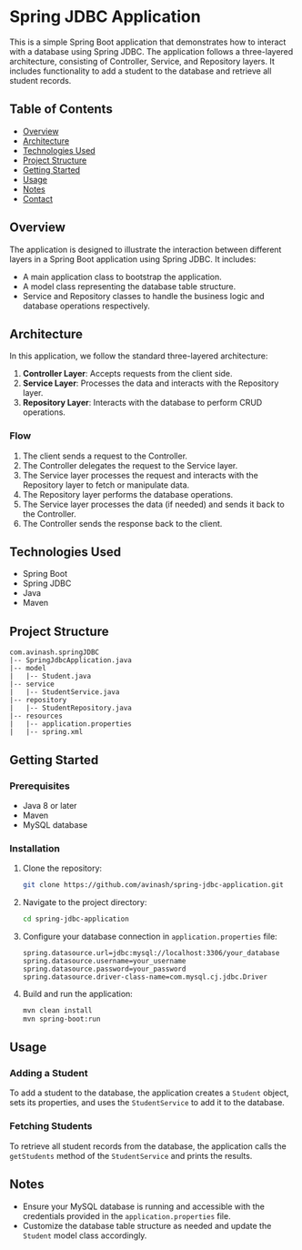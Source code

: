 # Spring JDBC Application

This is a simple Spring Boot application that demonstrates how to interact with a database using Spring JDBC. The application follows a three-layered architecture, consisting of Controller, Service, and Repository layers. It includes functionality to add a student to the database and retrieve all student records.

## Table of Contents
- [Overview](#overview)
- [Architecture](#architecture)
- [Technologies Used](#technologies-used)
- [Project Structure](#project-structure)
- [Getting Started](#getting-started)
- [Usage](#usage)
- [Notes](#notes)
- [Contact](#contact)

## Overview
The application is designed to illustrate the interaction between different layers in a Spring Boot application using Spring JDBC. It includes:
- A main application class to bootstrap the application.
- A model class representing the database table structure.
- Service and Repository classes to handle the business logic and database operations respectively.

## Architecture
In this application, we follow the standard three-layered architecture:
1. **Controller Layer**: Accepts requests from the client side.
2. **Service Layer**: Processes the data and interacts with the Repository layer.
3. **Repository Layer**: Interacts with the database to perform CRUD operations.

### Flow
1. The client sends a request to the Controller.
2. The Controller delegates the request to the Service layer.
3. The Service layer processes the request and interacts with the Repository layer to fetch or manipulate data.
4. The Repository layer performs the database operations.
5. The Service layer processes the data (if needed) and sends it back to the Controller.
6. The Controller sends the response back to the client.

## Technologies Used
- Spring Boot
- Spring JDBC
- Java
- Maven

## Project Structure
```
com.avinash.springJDBC
|-- SpringJdbcApplication.java
|-- model
|   |-- Student.java
|-- service
|   |-- StudentService.java
|-- repository
|   |-- StudentRepository.java
|-- resources
|   |-- application.properties
|   |-- spring.xml
```

## Getting Started
### Prerequisites
- Java 8 or later
- Maven
- MySQL database

### Installation
1. Clone the repository:
   ```bash
   git clone https://github.com/avinash/spring-jdbc-application.git
   ```
2. Navigate to the project directory:
   ```bash
   cd spring-jdbc-application
   ```
3. Configure your database connection in `application.properties` file:
   ```properties
   spring.datasource.url=jdbc:mysql://localhost:3306/your_database
   spring.datasource.username=your_username
   spring.datasource.password=your_password
   spring.datasource.driver-class-name=com.mysql.cj.jdbc.Driver
   ```
4. Build and run the application:
   ```bash
   mvn clean install
   mvn spring-boot:run
   ```

## Usage
### Adding a Student
To add a student to the database, the application creates a `Student` object, sets its properties, and uses the `StudentService` to add it to the database.

### Fetching Students
To retrieve all student records from the database, the application calls the `getStudents` method of the `StudentService` and prints the results.

## Notes
- Ensure your MySQL database is running and accessible with the credentials provided in the `application.properties` file.
- Customize the database table structure as needed and update the `Student` model class accordingly.
